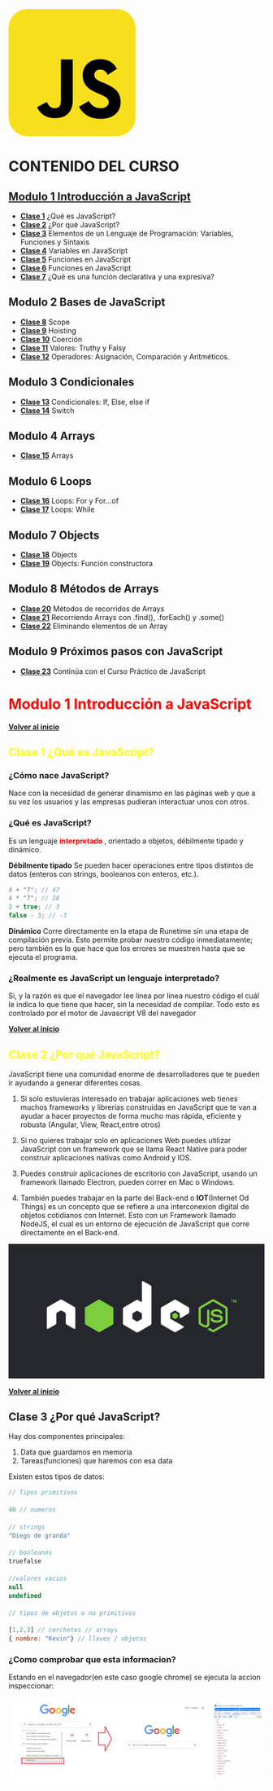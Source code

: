 <!-- IMAGEN DE INICIO -->
<a name="inicio"></a>

![Javascript logo](javascript-logo.png)
<!-- CONTENIDO CURSO -->


# CONTENIDO DEL CURSO
## [Modulo 1 Introducción a JavaScript](#modulo1)

* [**Clase 1**](#clase1)   ¿Qué es JavaScript?
* [**Clase 2**](#clase2) ¿Por qué JavaScript?
* [**Clase 3**](#clase3) Elementos de un Lenguaje de Programación: Variables, Funciones y Sintaxis
* [**Clase 4**](#clase4) Variables en JavaScript 
* [**Clase 5**](#clase5) Funciones en JavaScript
* [**Clase 6**](#clase6) Funciones en JavaScript
* [**Clase 7**](#clase7) ¿Qué es una función declarativa y una expresiva?  
  

## Modulo 2 Bases de JavaScript

* [**Clase 8**](#clase8) Scope
* [**Clase 9**](#clase9) Hoisting
* [**Clase 10**](#clase10) Coerción
* [**Clase 11**](#clase11) Valores: Truthy y Falsy
* [**Clase 12**](#clase12) Operadores: Asignación, Comparación y Aritméticos.

## Modulo 3 Condicionales

* [**Clase 13**](#clase13) Condicionales: If, Else, else if
* [**Clase 14**](#clase14) Switch
  

## Modulo 4 Arrays

* [**Clase 15**](#clase15) Arrays

  
## Modulo 6 Loops
 
* [**Clase 16**](#clase16) Loops: For y For...of
* [**Clase 17**](#clase17) Loops: While


## Modulo 7 Objects

 
* [**Clase 18**](#clase18) Objects
* [**Clase 19**](#clase19) Objects: Función constructora

 
## Modulo 8 Métodos de Arrays

* [**Clase 20**](#clase20) Métodos de recorridos de Arrays
* [**Clase 21**](#clase21) Recorriendo Arrays con .find(), .forEach() y .some()
* [**Clase 22**](#clase22) Eliminando elementos de un Array 


## Modulo 9 Próximos pasos con JavaScript
 
* [**Clase 23**](#clase23) Continúa con el Curso Práctico de JavaScript

<a name="modulo1"></a>

# **<span style="color:red"> Modulo 1 Introducción a JavaScript </span>** 

[**Volver al inicio**](#inicio)
<a name="clase1"></a>
## **<span style="color:yellow"> **Clase 1** ¿Qué es JavaScript? </span>** 

### **¿Cómo nace JavaScript?**

Nace con la necesidad de generar dinamismo en las páginas web y que a su vez los usuarios y las empresas pudieran interactuar unos con otros.

### **¿Qué es JavaScript?**

Es un lenguaje **<span style="color:red"> interpretado </span>**, orientado a objetos, débilmente tipado y dinámico.

**Débilmente tipado** 
Se pueden hacer operaciones entre tipos distintos de datos (enteros con strings, booleanos con enteros, etc.).

``` javascript
4 + "7"; // 47
4 * "7"; // 28
2 + true; // 3
false - 3; // -3
```
**Dinámico**
Corre directamente en la etapa de Runetime sin una etapa de compilación previa. Esto permite probar nuestro código inmediatamente; pero también es lo que hace que los errores se muestren hasta que se ejecuta el programa.

### **¿Realmente es JavaScript un lenguaje interpretado?**

Si, y la razón es que el navegador lee linea por linea nuestro código el cuál le indica lo que tiene que hacer, sin la necesidad de compilar. Todo esto es controlado por el motor de Javascript V8 del navegador

[**Volver al inicio**](#inicio)
<a name="clase2"></a>
## **<span style="color:yellow"> **Clase 2** ¿Por qué JavaScript? </span>** 

JavaScript tiene una comunidad enorme de desarrolladores que te pueden ir ayudando a generar diferentes cosas.

1. Si solo estuvieras interesado en trabajar aplicaciones web tienes muchos frameworks y librerías construidas en JavaScript que te van a ayudar a hacer proyectos de forma mucho mas rápida, eficiente y robusta (Angular, View, React,entre otros)

2. Si no quieres trabajar solo en aplicaciones Web puedes utilizar JavaScript con un framework que se llama React Native para poder construir aplicaciones nativas como Android y IOS.
3. Puedes construir aplicaciones de escritorio con JavaScript, usando un framework llamado Electron, pueden correr en Mac o Windows.
4. También puedes trabajar en la parte del Back-end o **IOT**(Internet Od Things) es un concepto que se refiere a una interconexion digital de objetos cotidianos con Internet. Esto con un Framework llamado NodeJS, el cual es un entorno de ejecución de JavaScript que corre directamente en el Back-end.

![node js logo](nodejslogo.jpg)

[**Volver al inicio**](#inicio)
<a name="clase3"></a>
## **Clase 3** ¿Por qué JavaScript? 

 Hay dos componentes principales:
 1. Data que guardamos en memoria
 2. Tareas(funciones) que haremos con esa data

Existen estos tipos de datos:

``` javascript
// Tipos primitivos

40 // numeros

// strings
"Diego de granda"

// booleanos
truefalse

//valores vacios
null
undefined

// tipos de objetos o no primitivos

[1,2,3] // corchetes // arrays
{ nombre: "Kevin"} // llaves / objetos

```

### ¿Como comprobar que esta informacion? 

Estando en el navegador(en este caso google chrome) se ejecuta la accion inspeccionar:

![clase3](clase%203.png)